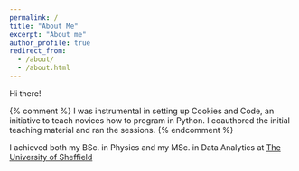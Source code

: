 ```yaml
---
permalink: /
title: "About Me"
excerpt: "About me"
author_profile: true
redirect_from: 
  - /about/
  - /about.html
---
```


Hi there! 

{% comment %} 
    I was instrumental in setting up Cookies and Code, an initiative to teach novices how to program in Python. I coauthored the initial teaching material and ran the sessions. 
{% endcomment %} 

I achieved both my BSc. in Physics and my MSc. in Data Analytics at [The University of Sheffield](https://www.sheffield.ac.uk)